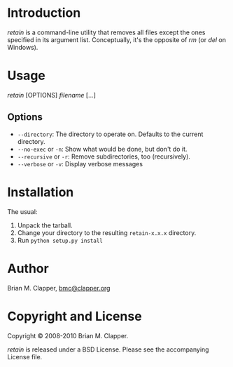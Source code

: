 # Introduction

*retain* is a command-line utility that removes all files except the ones
specified in its argument list. Conceptually, it's the opposite of
*rm* (or *del* on Windows).

# Usage

*retain* [OPTIONS] *filename* [...]

## Options

* `--directory`: The directory to operate on. Defaults to the current directory.
* `--no-exec` or `-n`: Show what would be done, but don't do it.
* `--recursive` or `-r`: Remove subdirectories, too (recursively).
* `--verbose` or `-v`: Display verbose messages

# Installation

The usual:

1. Unpack the tarball.
2. Change your directory to the resulting `retain-x.x.x` directory.
3. Run `python setup.py install`

# Author

Brian M. Clapper, [bmc@clapper.org](mailto:bmc@clapper.org)

# Copyright and License

Copyright &copy; 2008-2010 Brian M. Clapper.

*retain* is released under a BSD License. Please see the accompanying
License file.
